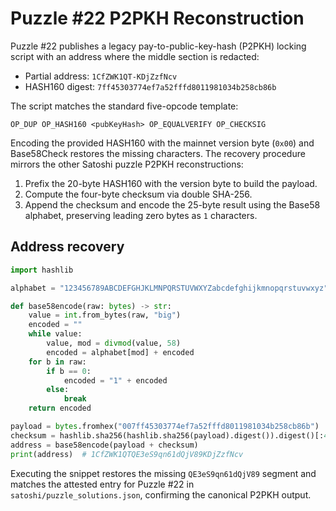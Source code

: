 # Puzzle #22 P2PKH Reconstruction

Puzzle #22 publishes a legacy pay-to-public-key-hash (P2PKH) locking script with an address where the middle section is redacted:

- Partial address: `1CfZWK1QT-KDjZzfNcv`
- HASH160 digest: `7ff45303774ef7a52fffd8011981034b258cb86b`

The script matches the standard five-opcode template:

```
OP_DUP OP_HASH160 <pubKeyHash> OP_EQUALVERIFY OP_CHECKSIG
```

Encoding the provided HASH160 with the mainnet version byte (`0x00`) and Base58Check restores the missing characters. The recovery procedure mirrors the other Satoshi puzzle P2PKH reconstructions:

1. Prefix the 20-byte HASH160 with the version byte to build the payload.
2. Compute the four-byte checksum via double SHA-256.
3. Append the checksum and encode the 25-byte result using the Base58 alphabet, preserving leading zero bytes as `1` characters.

## Address recovery

```python
import hashlib

alphabet = "123456789ABCDEFGHJKLMNPQRSTUVWXYZabcdefghijkmnopqrstuvwxyz"

def base58encode(raw: bytes) -> str:
    value = int.from_bytes(raw, "big")
    encoded = ""
    while value:
        value, mod = divmod(value, 58)
        encoded = alphabet[mod] + encoded
    for b in raw:
        if b == 0:
            encoded = "1" + encoded
        else:
            break
    return encoded

payload = bytes.fromhex("007ff45303774ef7a52fffd8011981034b258cb86b")
checksum = hashlib.sha256(hashlib.sha256(payload).digest()).digest()[:4]
address = base58encode(payload + checksum)
print(address)  # 1CfZWK1QTQE3eS9qn61dQjV89KDjZzfNcv
```

Executing the snippet restores the missing `QE3eS9qn61dQjV89` segment and matches the attested entry for Puzzle #22 in `satoshi/puzzle_solutions.json`, confirming the canonical P2PKH output.
